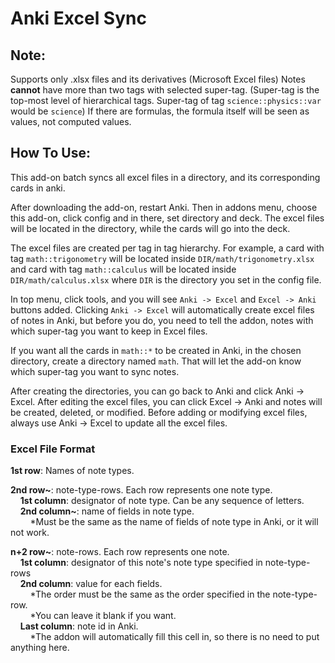 # Anki Excel Sync

## Note:
Supports only .xlsx files and its derivatives (Microsoft Excel files)
Notes **cannot** have more than two tags with selected super-tag. (Super-tag is the top-most level of hierarchical tags. Super-tag of tag `science::physics::var` would be `science`)
If there are formulas, the formula itself will be seen as values, not computed values.

## How To Use:
This add-on batch syncs all excel files in a directory, and its corresponding cards in anki.

After downloading the add-on, restart Anki. Then in addons menu, choose this add-on, click config and in there, set directory and deck. The excel files will be located in the directory, while the cards will go into the deck.

The excel files are created per tag in tag hierarchy. For example, a card with tag `math::trigonometry` will be located inside `DIR/math/trigonometry.xlsx` and card with tag `math::calculus` will be located inside `DIR/math/calculus.xlsx` where `DIR` is the directory you set in the config file.

In top menu, click tools, and you will see `Anki -> Excel` and `Excel -> Anki` buttons added.
Clicking `Anki -> Excel` will automatically create excel files of notes in Anki, but before you do, you need to tell the addon, notes with which super-tag you want to keep in Excel files.

If you want all the cards in `math::*` to be created in Anki, in the chosen directory, create a directory named `math`. That will let the add-on know which super-tag you want to sync notes.

After creating the directories, you can go back to Anki and click Anki -> Excel. After editing the excel files, you can click Excel -> Anki and notes will be created, deleted, or modified. Before adding or modifying excel files, always use Anki -> Excel to update all the excel files.

### Excel File Format
**1st row**: Names of note types.

**2nd row~**: note-type-rows. Each row represents one note type.<br>
&nbsp; &nbsp; **1st column**: designator of note type. Can be any sequence of letters.<br>
&nbsp; &nbsp; **2nd column~**: name of fields in note type. <br>
&nbsp; &nbsp; &nbsp; &nbsp; *Must be the same as the name of fields of note type in Anki, or it will not work.<br>

**n+2 row~**: note-rows. Each row represents one note.<br>
&nbsp; &nbsp; **1st column**: designator of this note's note type specified in note-type-rows<br>
&nbsp; &nbsp; **2nd column**: value for each fields. <br>
&nbsp; &nbsp; &nbsp; &nbsp; *The order must be the same as the order specified in the note-type-row. <br>
&nbsp; &nbsp; &nbsp; &nbsp; *You can leave it blank if you want.<br>
&nbsp; &nbsp; **Last column**: note id in Anki. <br>
&nbsp; &nbsp; &nbsp; &nbsp; *The addon will automatically fill this cell in, so there is no need to put anything here.<br>
